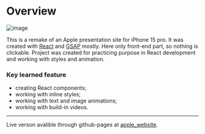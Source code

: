 # Overview

![image](https://github.com/user-attachments/assets/a7995108-7c1c-4f5d-97a7-e736f13089a5)

This is a remake of an Apple presentation site for iPhone 15 pro.
It was created with [React](https://github.com/facebook/react) and [GSAP](https://github.com/greensock/GSAP) mostly.
Here only front-end part, so nothing is clickable. Project was created for practicing purpose in React development and working with styles and animation.

### Key learned feature
- creating React components;
- working with inline styles;
- working with text and image animations;
- working with build-in videos.

---

Live verson avalible through github-pages at [apple_website](https://andrew-go1.github.io/apple_website/).
